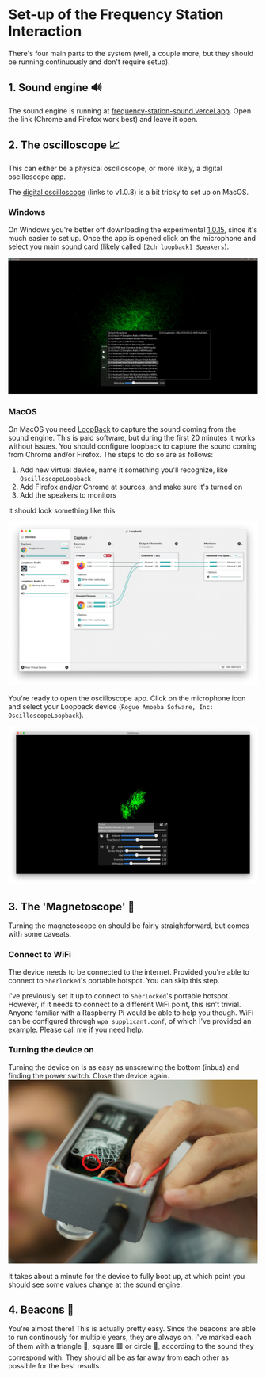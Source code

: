 # Set-up of the Frequency Station Interaction

There's four main parts to the system (well, a couple more, but they should be running continuously and don't require setup).

## 1. Sound engine 🔊

The sound engine is running at [frequency-station-sound.vercel.app](https://frequency-station-sound.vercel.app/). Open the link (Chrome and Firefox work best) and leave it open.

## 2. The oscilloscope 📈

This can either be a physical oscilloscope, or more likely, a digital oscilloscope app.

The [digital oscilloscope](https://github.com/kritzikratzi/Oscilloscope/releases/tag/1.0.8) (links to v1.0.8) is a bit tricky to set up on MacOS.

### Windows

On Windows you're better off downloading the experimental [1.0.15](https://asdfg.me/up/oscilloscope/Oscilloscope-1.0.15-win64.zip), since it's much easier to set up. Once the app is opened click on the microphone and select you main sound card (likely called `[2ch loopback] Speakers`).

![](docs/oscilloscope.jpg)

### MacOS

On MacOS you need [LoopBack](https://rogueamoeba.com/loopback/) to capture the sound coming from the sound engine. This is paid software, but during the first 20 minutes it works without issues. You should configure loopback to capture the sound coming from Chrome and/or Firefox. The steps to do so are as follows:

1. Add new virtual device, name it something you'll recognize, like `OscilloscopeLoopback`
2. Add Firefox and/or Chrome at sources, and make sure it's turned on
3. Add the speakers to monitors

It should look something like this

![](docs/loopback.jpg)

You're ready to open the oscilloscope app. Click on the microphone icon and select your Loopback device (`Rogue Amoeba Sofware, Inc: OscilloscopeLoopback`).

![](docs/oscilloscope-mac.jpg)

## 3. The 'Magnetoscope' 📡

Turning the magnetoscope on should be fairly straightforward, but comes with some caveats.

### Connect to WiFi

The device needs to be connected to the internet. Provided you're able to connect to `Sherlocked`'s portable hotspot. You can skip this step.

I've previously set it up to connect to `Sherlocked`'s portable hotspot. However, if it needs to connect to a different WiFi point, this isn't trivial. Anyone familiar with a Raspberry Pi would be able to help you though. WiFi can be configured through `wpa_supplicant.conf`, of which I've provided an [example](docs/wpa_supplicant.conf). Please call me if you need help.

### Turning the device on

Turning the device on is as easy as unscrewing the bottom (inbus) and finding the power switch. Close the device again.
![](docs/power-button.jpg)

It takes about a minute for the device to fully boot up, at which point you should see some values change at the sound engine.

## 4. Beacons 📶

You're almost there! This is actually pretty easy. Since the beacons are able to run continously for multiple years, they are always on. I've marked each of them with a triangle 🔺, square 🟥 or circle 🔴, according to the sound they correspond with. They should all be as far away from each other as possible for the best results.
